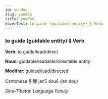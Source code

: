 ```yaml
---
id: yundöü
slug: yundöü
title: yundöü
hoverText: to guide (guidable entity) § Verb
---
```


### to guide (guidable entity) § Verb

**Verb**: to guide/lead/direct

**Noun**: guidable/leadable/directable entity

**Modifier**: guided/lead/directed

Cantonese 引導 jan5 dou6 /jɐn.dou̯/

*Sino-Tibetan Language Family*